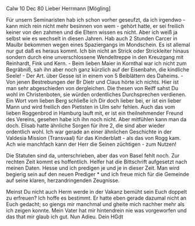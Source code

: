  Calw 10 Dec 80
Lieber Herrmann [Mögling]

Für unsern Seminaristen hab ich schon vorher geseufzt, da ich irgendwo - kann mich rein nicht mehr besinnen von wem - gehört hatte, er sei freilich keiner von den zahmen und die Eltern wissen es nicht. Aber ich weiß ja selbst wie es wechselt in diesen Jahren. Hab auch 2 Stunden Carcer in Maulbr bekommen wegen eines Spaziergangs im Mondschein. Es ist allemal nur gut daß es heraus kommt. Ich bin nicht an Strick oder Strickleiter hinaus sondern durch eine unverschlossene Wendeltreppe in den Kreuzgang mit Reinhardt, Fink und Kern. - Beim lieben Maier in Kornthal war ich nicht zum Begräbniß, sah ihn aber noch ganz kürzlich auf der Eisenbahn, die kindliche Seele! - Der Art. über Gesse ist in einem von 5 Beiblättern des Daheims. - Von jenen Bestrebungen der Br Dietr und Claus hörte ich nichts. Hier ist man sehr abgeschieden von dergleichen. Die thesen von Reiff sahst Du wohl im Christenboten, sie würden ordentliches Durchsprechen verdienen. 
Ein Wort vom lieben Berg schließe ich Dir doch lieber bei, er ist ein lieber Mann und wird freilich den Pietisten in Ulm sehr fehlen. Auch das vom lieben Roggenbrod in Hamburg lauft mit, er ist ein theilnehmender Freund des Vereins, gesehen habe ich ihn noch nicht. Aber mitfühlen kann man da doch. Elisab hatte ähnliche Sorgen für ihre 2, die sind aber wieder ordentlich wohl. Ich war gerade an einer ähnlichen Geschichte in der Valdesia Mission (Transvaal) für das Kinderblatt - als das von Rogg kam. Ach wie manchfach kann der Herr die Seinen züchtigen - zum Nutzen!

Die Statuten sind da, unterschrieben, aber das von Basel fehlt noch. Zur rechten Zeit kommt es hoffentlich. Helfer hat die Bittschrift aufgesetzt nach meinen Daten. Hesse und ich predigen je und je in dieser Zeit. Man wird begierig sein auf den neuen Prediger <Berg>* und ich freue mich für die Gemeinde auf seine klaren, herzandringenden Zeugnisse.

Meinst Du nicht auch Herm werde in der Vakanz bemüht sein Euch doppelt zu erfreuen? Ich hoffe es bestimmt. Er hatte eben gerade dazumal nicht an Euch gedacht; so giengs mir manchmal und gheite mich nachher mehr als ich zeigen konnte. Mein Vater hat mir hintendrein nie was vorgeworfen und das that mir glaub ich gut. Nun Adieu.
 Dein HGdt
